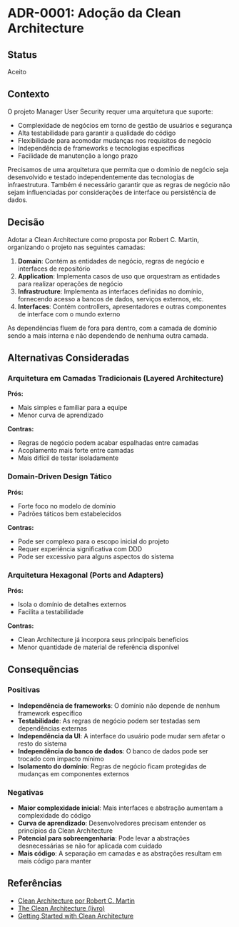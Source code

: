# ADR-0001: Adoção da Clean Architecture

## Status

Aceito

## Contexto

O projeto Manager User Security requer uma arquitetura que suporte:

- Complexidade de negócios em torno de gestão de usuários e segurança
- Alta testabilidade para garantir a qualidade do código
- Flexibilidade para acomodar mudanças nos requisitos de negócio
- Independência de frameworks e tecnologias específicas
- Facilidade de manutenção a longo prazo

Precisamos de uma arquitetura que permita que o domínio de negócio seja desenvolvido e testado independentemente das tecnologias de infraestrutura. Também é necessário garantir que as regras de negócio não sejam influenciadas por considerações de interface ou persistência de dados.

## Decisão

Adotar a Clean Architecture como proposta por Robert C. Martin, organizando o projeto nas seguintes camadas:

1. **Domain**: Contém as entidades de negócio, regras de negócio e interfaces de repositório
2. **Application**: Implementa casos de uso que orquestram as entidades para realizar operações de negócio
3. **Infrastructure**: Implementa as interfaces definidas no domínio, fornecendo acesso a bancos de dados, serviços externos, etc.
4. **Interfaces**: Contém controllers, apresentadores e outras componentes de interface com o mundo externo

As dependências fluem de fora para dentro, com a camada de domínio sendo a mais interna e não dependendo de nenhuma outra camada.

## Alternativas Consideradas

### Arquitetura em Camadas Tradicionais (Layered Architecture)

**Prós:**
- Mais simples e familiar para a equipe
- Menor curva de aprendizado

**Contras:**
- Regras de negócio podem acabar espalhadas entre camadas
- Acoplamento mais forte entre camadas
- Mais difícil de testar isoladamente

### Domain-Driven Design Tático

**Prós:**
- Forte foco no modelo de domínio
- Padrões táticos bem estabelecidos

**Contras:**
- Pode ser complexo para o escopo inicial do projeto
- Requer experiência significativa com DDD
- Pode ser excessivo para alguns aspectos do sistema

### Arquitetura Hexagonal (Ports and Adapters)

**Prós:**
- Isola o domínio de detalhes externos
- Facilita a testabilidade

**Contras:**
- Clean Architecture já incorpora seus principais benefícios
- Menor quantidade de material de referência disponível

## Consequências

### Positivas

- **Independência de frameworks**: O domínio não depende de nenhum framework específico
- **Testabilidade**: As regras de negócio podem ser testadas sem dependências externas
- **Independência da UI**: A interface do usuário pode mudar sem afetar o resto do sistema
- **Independência do banco de dados**: O banco de dados pode ser trocado com impacto mínimo
- **Isolamento do domínio**: Regras de negócio ficam protegidas de mudanças em componentes externos

### Negativas

- **Maior complexidade inicial**: Mais interfaces e abstração aumentam a complexidade do código
- **Curva de aprendizado**: Desenvolvedores precisam entender os princípios da Clean Architecture
- **Potencial para sobreengenharia**: Pode levar a abstrações desnecessárias se não for aplicada com cuidado
- **Mais código**: A separação em camadas e as abstrações resultam em mais código para manter

## Referências

- [Clean Architecture por Robert C. Martin](https://blog.cleancoder.com/uncle-bob/2012/08/13/the-clean-architecture.html)
- [The Clean Architecture (livro)](https://www.amazon.com/Clean-Architecture-Craftsmans-Software-Structure/dp/0134494164)
- [Getting Started with Clean Architecture](https://blog.cleancoder.com/uncle-bob/2011/09/30/Screaming-Architecture.html)
